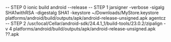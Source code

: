 --  STEP 0
ionic build android --release
-- STEP 1
jarsigner -verbose -sigalg SHA1withRSA -digestalg SHA1 -keystore ~/Downloads/MyStore.keystore platforms/android/build/outputs/apk/android-release-unsigned.apk agentcz
-- STEP 2
/usr/local/Cellar/android-sdk/24.4.1_1/build-tools/23.0.2/zipalign -v 4 platforms/android/build/outputs/apk/android-release-unsigned.apk ??.apk
